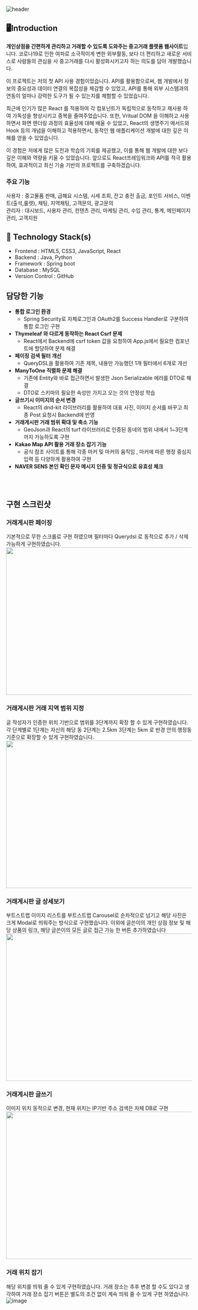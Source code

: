 ![header](https://capsule-render.vercel.app/api?type=rounded&color=timeGradient&text=Minty%20&animation=twinkling&fontSize=40&fontAlignY=50&fontAlign=50&height=180)

## 🖥️Introduction
**개인상점을 간편하게 관리하고 거래할 수 있도록 도와주는 중고거래 플랫폼 웹사이트**입니다.
코로나19로 인한 여파로 소극적이게 변한 외부활동, 보다 더 편리하고 새로운 서비스로 사람들의 관심을 사 중고거래를 다시 활성화시키고자 하는 의도를 담아 개발했습니다.

이 프로젝트는 저의 첫 API 사용 경험이었습니다. API를 활용함으로써, 웹 개발에서 정보의 중요성과 데이터 연결의 복잡성을 체감할 수 있었고, API를 통해 외부 시스템과의 연동이 얼마나 강력한 도구가 될 수 있는지를 체험할 수 있었습니다.

최근에 인기가 많은 React 를 적용하여 각 컴포넌트가 독립적으로 동작하고 재사용 하여 가독성을 향상시키고 중복을 줄여주었습니다.
또한, Vritual DOM 을 이해하고 사용하면서 화면 렌더링 과정의 효율성에 대해 배울 수 있었고, 
React의 생명주기 메서드와 Hook 등의 개념을 이해하고 적용하면서, 동적인 웹 애플리케이션 개발에 대한 깊은 이해를 얻을 수 있었습니다.

이 경험은 저에게 많은 도전과 학습의 기회를 제공했고, 이를 통해 웹 개발에 대한 보다 깊은 이해와 역량을 키울 수 있었습니다.
앞으로도 React프레임워크와 API를 적극 활용하여, 효과적이고 최신 기술 기반의 프로젝트를 구축하겠습니다.

### 주요 기능
사용자 : 중고물품 판매, 급해요 시스템, 시세 조회, 잔고 충전 출금, 포인트 서비스, 이벤트(출석,룰렛), 채팅, 지역채팅, 고객문의, 광고문의
<br>
관리자 : 대시보드, 사용자 관리, 컨텐츠 관리, 마케팅 관리, 수입 관리, 통계, 메인페이지 관리, 고객지원

## 🔨 Technology Stack(s)

* Frontend : HTML5, CSS3, JavaScript, React
* Backend : Java, Python
* Framework : Spring boot
* Database : MySQL
* Version Control : GitHub

## 담당한 기능

- **통합 로그인 환경**
    - Spring Security로 자체로그인과 OAuth2를 Success Handler로 구분하여 통합 로그인 구현
- **Thymeleaf 와 다르게 동작하는 React Csrf 문제**
    - React에서 Backend에 csrf token 값을 요청하여 App.js에서 필요한 컴포넌트에 할당하여 문제 해결
- **페이징 검색 필터 개선**
    - QueryDSL을 활용하여 기존 제목, 내용만 가능했던 1개 필터에서 6개로 개선
- **ManyToOne 직렬화 문제 해결**
    - 기존에 Entity와 바로 접근하면서 발생한 Json Serializable 에러를 DTO로 해결
    - DTO로 스키마의 필요한 속성만 가지고 오는 것의 안정성 학습
- **글쓰기시 이미지의 순서 변경**
    - React의 dnd-kit 라이브러리를 활용하여 대표 사진, 이미지 순서를 바꾸고 최종 Post 요청시 Backend에 반영
- **거래게시판 거래 범위 확대 및 축소 기능**
    - GeoJson과 React의 turf 라이브러리로 인증된 동네의 범위 내에서 1~3단계까지 가능하도록 구현
- **Kakao Map API 활용 거래 장소 잡기 기능**
    - 공식 참조 사이트를 통해 각종 마커 및 마커의 움직임 , 마커에 따른 행정 중심지입력 등 다양하게 활용하여 구현
- **NAVER SENS 본인 확인 문자 메시지 인증 및 정규식으로 유효성 체크**



<br><br>

## 구현 스크린샷
### 거래게시판 페이징
기본적으로 무한 스크롤로 구현 하였으며 필터마다 Querydsl 로 동적으로 추가 / 삭제 가능하게 구현하였습니다.
<img src="https://github.com/Minyung2/Minty2/assets/90165157/c05c9cc0-bc59-48c6-a82b-65917a300fd2" width="800" height="400"/>

### 거래게시판 거래 지역 범위 지정
글 작성자가 인증한 위치 기반으로 범위를 3단계까지 확장 할 수 있게 구현하였습니다. 각 단계별로 1단계는 자신의 해당 동 2단계는 2.5km 3단계는 5km 로 반경 안의 행정동 기준으로 확장할 수 있게 구현하였습니다.
<img src="https://github.com/Minyung2/Minty2/assets/90165157/85e0ecc3-820b-4f26-bc7f-4cad5a25b785" width="800" height="400"/>

### 거래게시판 글 상세보기
부트스트랩 이미지 리스트를 부트스트랩 Carousel로 순차적으로 넘기고 해당 사진은 크게 Modal로 띄워주는 방식으로 구현했습니다. 이외에 글쓴이의 개인 상점 정보 및 해당 상품의 링크, 해당 글쓴이의 모든 글로 접근 가능 한 버튼 추가하였습니다
<img src="https://github.com/Minyung2/Minty2/assets/90165157/24421a33-376e-4609-b745-63506c5e2814" width="800" height="400"/>

### 거래게시판 글쓰기 
이미지 위치 동적으로 변경, 현재 위치는 IP기반 주소 검색은 자체 DB로 구현
<img src="https://github.com/Minyung2/Minty2/assets/90165157/74d74cb2-5ece-4992-8555-7d9f43c1efc0" width="800" height="400"/>

### 거래 위치 잡기
해당 위치를 띄워 줄 수 있게 구현하였습니다. 거래 장소는 추후 변경 할 수도 있다고 생각하여 거래 장소 잡기 버튼은 별도의 조건 없이 계속 띄워 줄 수 있게 구현 하였습니다.
![image](https://github.com/Minyung2/Minty2/assets/90165157/1c4d834e-5fa3-417e-a10e-93052e3a9aca)

<br>
